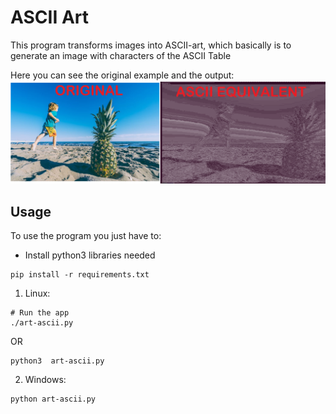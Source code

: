 # ASCII Art

This program transforms images into ASCII-art, which basically is to generate an image with characters of the ASCII Table

Here you can see the original example and the output:
![ascii](./readme-assets/ascii-art.png)

## Usage
To use the program you just have to:

- Install python3 libraries needed
```shell
pip install -r requirements.txt
```
1. Linux:
```python3
# Run the app
./art-ascii.py
```
OR
```shell
python3  art-ascii.py
```

2. Windows:
```shell
python art-ascii.py
```
